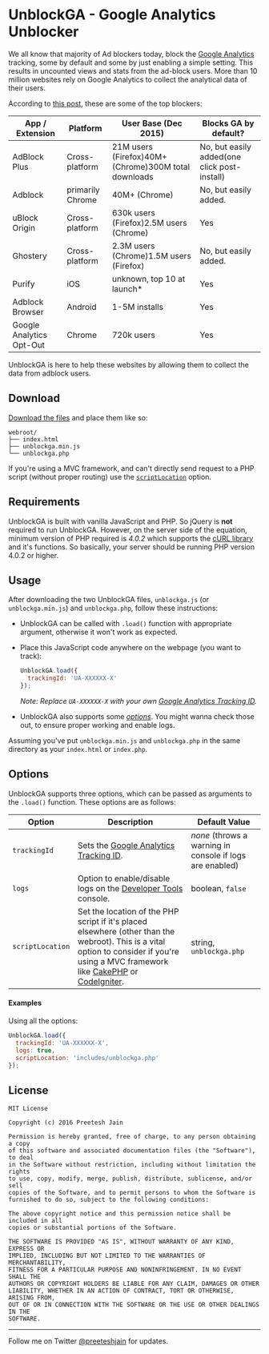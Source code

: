 # UnblockGA - Google Analytics Unblocker

We all know that majority of Ad blockers today, block the [Google Analytics](http://analytics.google.com) tracking, some by default and some by just enabling a simple setting. This results in uncounted views and stats from the ad-block users. More than 10 million websites rely on Google Analytics to collect the analytical data of their users.

According to [this post](https://www.quantable.com/analytics/how-many-users-block-google-analytics), these are some of the top blockers:

| App / Extension | Platform | User Base (Dec 2015) | Blocks GA by default? |
|--------------------------|------------------|------------------------------------------------------|----------------------------------------------|
| AdBlock Plus | Cross-platform | 21M users (Firefox)40M+ (Chrome)300M total downloads | No, but easily added(one click post-install) |
| Adblock | primarily Chrome | 40M+ (Chrome) | No, but easily added. |
|  uBlock Origin | Cross-platform | 630k users (Firefox)2.5M users (Chrome) | Yes |
| Ghostery | Cross-platform | 2.3M users (Chrome)1.5M users (Firefox) | No, but easily added. |
| Purify | iOS | unknown, top 10 at launch* | Yes |
| Adblock Browser | Android | 1-5M installs | Yes |
| Google Analytics Opt-Out | Chrome | 720k users | Yes |

UnblockGA is here to help these websites by allowing them to collect the data from adblock users.

## Download<a name="download"></a>

[Download the files](https://github.com/preeteshjain/UnblockGA/archive/v1.0.0.zip) and place them like so:

```
webroot/
├── index.html
├── unblockga.min.js
└── unblockga.php
```

If you're using a MVC framework, and can't directly send request to a PHP script (without proper routing) use the [`scriptLocation`](#scriptLocation) option.

## Requirements<a name="requirements"></a>

UnblockGA is built with vanilla JavaScript and PHP. So jQuery is **not** required to run UnblockGA. However, on the server side of the equation, minimum version of PHP required is *4.0.2* which supports the [cURL library](https://curl.haxx.se) and it's functions. So basically, your server should be running PHP version 4.0.2 or higher.

## Usage<a name="usage"></a>

After downloading the two UnblockGA files, `unblockga.js` (or `unblockga.min.js`) and `unblockga.php`, follow these instructions:

- UnblockGA can be called with `.load()` function with appropriate argument, otherwise it won't work as expected.

- Place this JavaScript code anywhere on the webpage (you want to track):
   ```javascript
   UnblockGA.load({
     trackingId: 'UA-XXXXXX-X'
   }); 
   ```
   *Note: Replace `UA-XXXXXX-X` with your own [Google Analytics Tracking ID](https://support.google.com/analytics/answer/1032385?hl=en).*

- UnblockGA also supports some [*options*](#options). You might wanna check those out, to ensure proper working and enable logs.

Assuming you've put `unblockga.min.js` and `unblockga.php` in the same directory as your `index.html` or `index.php`.

## Options<a name="options"></a>

UnblockGA supports three options, which can be passed as arguments to the `.load()` function. These options are as follows:

| Option | Description | Default Value |
|------------------|--------------------------------------------------------------------------------------------------------------------------------------------------------------------------------------------------------------------------------------------|----------------------------------------------------------|
| `trackingId` | Sets the [Google Analytics Tracking ID](https://support.google.com/analytics/answer/1032385?hl=en). | *none* (throws a warning in console if logs are enabled) |
| `logs` | Option to enable/disable logs on the [Developer Tools](http://developer.chrome.com/devtools) console. | boolean, `false` |
| `scriptLocation`<a name="scriptLocation"></a> | Set the location of the PHP script if it's placed elsewhere (other than the webroot). This is a vital option to consider if you're using a MVC framework like [CakePHP](http://cakephp.org) or [CodeIgniter](https://www.codeigniter.com). | string, `unblockga.php` |

#### Examples

Using all the options:
```javascript
UnblockGA.load({
  trackingId: 'UA-XXXXXX-X',
  logs: true,
  scriptLocation: 'includes/unblockga.php'
}); 
```

## License<a name="license"></a>

```
MIT License

Copyright (c) 2016 Preetesh Jain

Permission is hereby granted, free of charge, to any person obtaining a copy
of this software and associated documentation files (the "Software"), to deal
in the Software without restriction, including without limitation the rights
to use, copy, modify, merge, publish, distribute, sublicense, and/or sell
copies of the Software, and to permit persons to whom the Software is
furnished to do so, subject to the following conditions:

The above copyright notice and this permission notice shall be included in all
copies or substantial portions of the Software.

THE SOFTWARE IS PROVIDED "AS IS", WITHOUT WARRANTY OF ANY KIND, EXPRESS OR
IMPLIED, INCLUDING BUT NOT LIMITED TO THE WARRANTIES OF MERCHANTABILITY,
FITNESS FOR A PARTICULAR PURPOSE AND NONINFRINGEMENT. IN NO EVENT SHALL THE
AUTHORS OR COPYRIGHT HOLDERS BE LIABLE FOR ANY CLAIM, DAMAGES OR OTHER
LIABILITY, WHETHER IN AN ACTION OF CONTRACT, TORT OR OTHERWISE, ARISING FROM,
OUT OF OR IN CONNECTION WITH THE SOFTWARE OR THE USE OR OTHER DEALINGS IN THE
SOFTWARE.
```

***

Follow me on Twitter [@preeteshjain](http://twitter.com/preeteshjain) for updates.